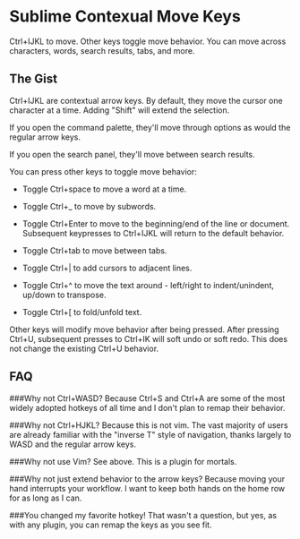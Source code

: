 # Sublime Contexual Move Keys
Ctrl+IJKL to move. Other keys toggle move behavior. You can move across characters, words, search results, tabs, and more.

## The Gist
Ctrl+IJKL are contextual arrow keys. By default, they move the cursor one character at a time. Adding "Shift" will extend the selection. 

If you open the command palette, they'll move through options as would the regular arrow keys. 

If you open the search panel, they'll move between search results. 

You can press other keys to toggle move behavior:

 * Toggle Ctrl+space to move a word at a time.
	
 * Toggle Ctrl+_ to move by subwords.
 
 * Toggle Ctrl+Enter to move to the beginning/end of the line or document. Subsequent keypresses to Ctrl+IJKL will return to the default behavior.
	
 * Toggle Ctrl+tab to move between tabs. 
	
 * Toggle Ctrl+| to add cursors to adjacent lines.
	
 * Toggle Ctrl+^ to move the text around - left/right to indent/unindent, up/down to transpose.
	
 * Toggle Ctrl+[ to fold/unfold text.
	
Other keys will modify move behavior after being pressed. After pressing Ctrl+U, subsequent presses to Ctrl+IK will soft undo or soft redo. This does not change the existing Ctrl+U behavior.
	


## FAQ

###Why not Ctrl+WASD?
 Because Ctrl+S and Ctrl+A are some of the most widely adopted hotkeys of all time and I don't plan to remap their behavior.

###Why not Ctrl+HJKL?
 Because this is not vim. The vast majority of users are already familiar with the "inverse T" style of navigation, thanks largely to WASD and the regular arrow keys.
 
###Why not use Vim?
 See above. This is a plugin for mortals.
 
###Why not just extend behavior to the arrow keys?
 Because moving your hand interrupts your workflow. I want to keep both hands on the home row for as long as I can.
 
###You changed my favorite hotkey!
 That wasn't a question, but yes, as with any plugin, you can remap the keys as you see fit.
